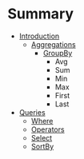 # Summary

* [Introduction](README.md)
   * [Aggregations](documentation/aggregations/aggregationsmd.md)
       * [GroupBy](documentation/aggregations/groupby.md)
           * Avg
           * Sum
           * Min
           * Max
           * First
           * Last
* [Queries](documentation/queries/queries.md)
   * [Where](documentation/queries/where.md)
   * [Operators](documentation/queries/operators.md)
   * [Select](documentation/queries/select.md)
   * [SortBy](documentation/queries/sortby.md)

